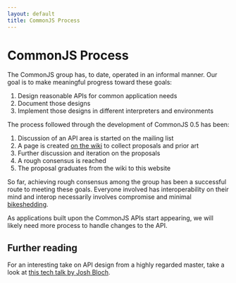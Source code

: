 ```yaml
---
layout: default
title: CommonJS Process
---
```


CommonJS Process
================
  
The CommonJS group has, to date, operated in an informal manner. Our goal is to make meaningful progress toward these goals:
  
1. Design reasonable APIs for common application needs
2. Document those designs
3. Implement those designs in different interpreters and environments

The process followed through the development of CommonJS 0.5 has been:

1. Discussion of an API area is started on the mailing list
2. A page is created [on the wiki][wiki] to collect proposals and prior art
3. Further discussion and iteration on the proposals
4. A rough consensus is reached
5. The proposal graduates from the wiki to this website

So far, achieving rough consensus among the group has been a successful route to meeting these goals. Everyone involved has interoperability on their mind and interop necessarily involves compromise and minimal [bikeshedding][].

As applications built upon the CommonJS APIs start appearing, we will likely need more process to handle changes to the API.

Further reading
---------------

For an interesting take on API design from a highly regarded master, take a look at [this tech talk by Josh Bloch][bloch].

[wiki]: http://wiki.commonjs.org/ "CommonJS Wiki"
[bikeshedding]: http://en.wikipedia.org/wiki/Parkinson%27s_Law_of_Triviality "Parkinson's Law of Triviality"
[bloch]: http://www.youtube.com/watch?v=aAb7hSCtvGw "Josh Bloch on API design"